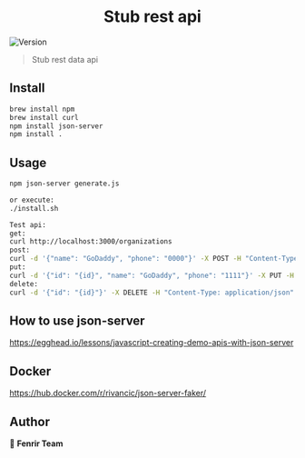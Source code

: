 <h1 align="center">Stub rest api</h1>
<p>
  <img alt="Version" src="https://img.shields.io/badge/version-1.0.0-blue.svg?cacheSeconds=2592000" />
</p>

> Stub rest data api

## Install

```sh
brew install npm
brew install curl
npm install json-server
npm install .
```

## Usage

```sh
npm json-server generate.js

or execute:
./install.sh

Test api:
get:
curl http://localhost:3000/organizations
post:
curl -d '{"name": "GoDaddy", "phone": "0000"}' -X POST -H "Content-Type: application/json" http://localhost:3000/organizations
put:
curl -d '{"id": "{id}", "name": "GoDaddy", "phone": "1111"}' -X PUT -H "Content-Type: application/json" http://localhost:3000/organizations/{id}
delete:
curl -d '{"id": "{id}"}' -X DELETE -H "Content-Type: application/json" http://localhost:3000/organizations/{id}
```

## How to use json-server
https://egghead.io/lessons/javascript-creating-demo-apis-with-json-server


## Docker

https://hub.docker.com/r/rivancic/json-server-faker/

## Author

👤 **Fenrir Team**
